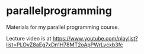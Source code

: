 # parallelprogramming
Materials for my parallel programming course.

Lecture video is at https://www.youtube.com/playlist?list=PLOvZ8aEg7xDn1H78MT2oApPWrLvcxb3fc
